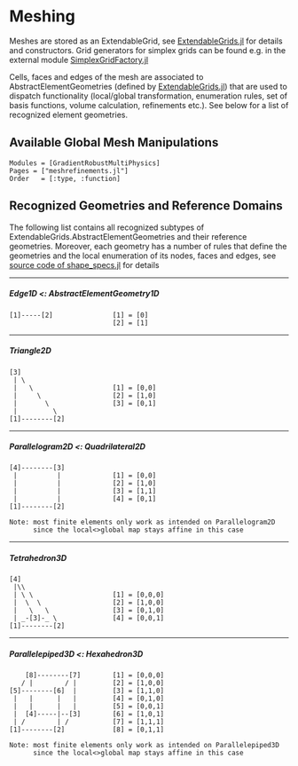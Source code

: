 
# Meshing

Meshes are stored as an ExtendableGrid, see [ExtendableGrids.jl](https://github.com/j-fu/ExtendableGrids.jl) for details and constructors.
Grid generators for simplex grids can be found e.g. in the external module [SimplexGridFactory.jl](https://github.com/j-fu/SimplexGridFactory.jl)

Cells, faces and edges of the mesh are associated to AbstractElementGeometries (defined by [ExtendableGrids.jl](https://github.com/j-fu/ExtendableGrids.jl)) that are used to dispatch functionality (local/global transformation, enumeration rules, set of basis functions, volume calculation, refinements etc.). See below for a list of recognized element geometries.


## Available Global Mesh Manipulations

```@autodocs
Modules = [GradientRobustMultiPhysics]
Pages = ["meshrefinements.jl"]
Order   = [:type, :function]
```


## Recognized Geometries and Reference Domains

The following list contains all recognized subtypes of ExtendableGrids.AbstractElementGeometries and their reference geometries.
Moreover, each geometry has a number of rules that define the geometries and the local enumeration of its nodes, faces and edges,
see [source code of shape_specs.jl](https://github.com/chmerdon/GradientRobustMultiPhysics.jl/blob/master/src/shape_specs.jl) for details

----
##### Edge1D <: AbstractElementGeometry1D

    [1]-----[2]               [1] = [0]
                              [2] = [1]
                              
----
##### Triangle2D
    
    [3]                 
     | \   
     |   \                    [1] = [0,0]
     |     \                  [2] = [1,0]
     |       \                [3] = [0,1]
     |         \ 
    [1]--------[2]
            
----
##### Parallelogram2D <: Quadrilateral2D

    [4]--------[3]               
     |          |             [1] = [0,0]
     |          |             [2] = [1,0]
     |          |             [3] = [1,1]
     |          |             [4] = [0,1]
    [1]--------[2]

    Note: most finite elements only work as intended on Parallelogram2D
          since the local<>global map stays affine in this case


----
##### Tetrahedron3D

    [4]                 
     |\\   
     | \ \                    [1] = [0,0,0]
     |  \  \                  [2] = [1,0,0]
     |   \   \                [3] = [0,1,0]
     | _-[3]-_ \              [4] = [0,0,1]
    [1]--------[2]


----
##### Parallelepiped3D <: Hexahedron3D
                         
        [8]--------[7]        [1] = [0,0,0]
       / |        / |         [2] = [1,0,0]
    [5]--------[6]  |         [3] = [1,1,0]
     |   |      |   |         [4] = [0,1,0]
     |   |      |   |         [5] = [0,0,1]
     |  [4]-----|--[3]        [6] = [1,0,1]
     | /        | /           [7] = [1,1,1]
    [1]--------[2]            [8] = [0,1,1]

    Note: most finite elements only work as intended on Parallelepiped3D
          since the local<>global map stays affine in this case
